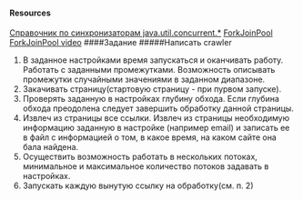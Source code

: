 #### Resources
[Справочник по синхронизаторам java.util.concurrent.*](https://habrahabr.ru/post/277669/)
[ForkJoinPool](https://shipilev.net/talks/jeeconf-May2012-forkjoin.pdf)
[ForkJoinPool video](https://www.youtube.com/watch?v=t0dGLFtRR9c)
####Задание
#####Написать crawler
1. В заданное настройками время запускаться и оканчивать работу. 
   Работать с заданными промежутками. 
   Возможность описывать промежутки случайными значениями в заданном диапазоне.
2. Закачивать страницу(стартовую страницу - 
   при пурвом запуске).
3. Проверять заданную в настройках глубину обхода. 
   Если глубина обхода преодолена следует завершить 
   обработку данной страницы.
4. Извлеч из страницы все ссылки. 
   Извлеч из страницы необходимую информацию заданную в настройке 
   (например email) и записать ее в файл с информацией о том,
   в какое время, на каком сайте она бала найдена.  
5. Осуществить возможность работать в нескольких потоках,
   минимальное и максимальное количество потоков задавать
   в настройках.
6. Запускать каждую вынутую ссылку на обработку(см. п. 2)   






